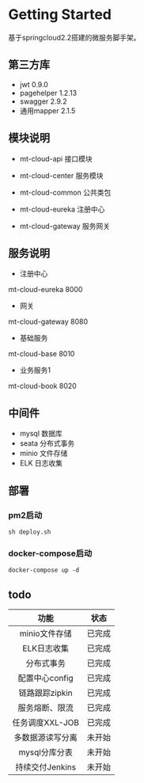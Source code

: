 # Getting Started

基于springcloud2.2搭建的微服务脚手架。

## 第三方库

- jwt 0.9.0
- pagehelper 1.2.13
- swagger  2.9.2
- 通用mapper 2.1.5

## 模块说明

- mt-cloud-api  接口模块

- mt-cloud-center  服务模块

- mt-cloud-common 公共类包

- mt-cloud-eureka 注册中心

- mt-cloud-gateway 服务网关

## 服务说明

- 注册中心

mt-cloud-eureka 8000

- 网关

mt-cloud-gateway 8080

- 基础服务

mt-cloud-base 8010

- 业务服务1

mt-cloud-book 8020

## 中间件

- mysql 数据库
- seata 分布式事务
- minio 文件存储
- ELK 日志收集

## 部署

### pm2启动

```shell script
sh deploy.sh
```

### docker-compose启动

```shell script
docker-compose up -d
```

## todo

|功能|状态|
|:-------:|:------:|
|minio文件存储|已完成|
|ELK日志收集|已完成|
|分布式事务|已完成|
|配置中心config|已完成|
|链路跟踪zipkin|已完成|
|服务熔断、限流|已完成|
|任务调度XXL-JOB|已完成|
|多数据源读写分离|未开始|
|mysql分库分表|未开始|
|持续交付Jenkins|未开始|
